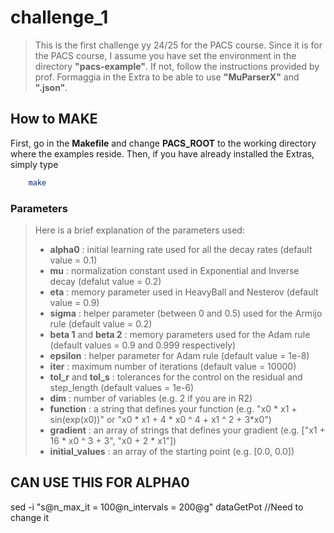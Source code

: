 # challenge_1

> This is the first challenge yy 24/25 for the PACS course. Since it is for the PACS course, I assume you have
> set the environment in the directory **"pacs-example"**. If not, follow the instructions provided by prof. 
> Formaggia in the Extra to be able to use **"MuParserX"** and **".json"**.

## How to **MAKE**

First, go in the **Makefile** and change **PACS_ROOT** to the working directory where the examples reside.
Then, if you have already installed the Extras, simply type 
``` bash
    make
```

### Parameters

> Here is a brief explanation of the parameters used:
> - **alpha0** : initial learning rate used for all the decay rates (default value = 0.1) 
> - **mu** : normalization constant used in Exponential and Inverse decay (defalut value = 0.2)
> - **eta** : memory parameter used in HeavyBall and Nesterov (default value = 0.9) 
> - **sigma** : helper parameter (between 0 and 0.5) used for the Armijo rule (default value = 0.2)
> - **beta 1** and **beta 2** : memory parameters used for the Adam rule (default values = 0.9 and 0.999 respectively)
> - **epsilon** : helper parameter for Adam rule (default value = 1e-8)
> - **iter** : maximum number of iterations (default value = 10000)
> - **tol_r** and **tol_s** : tolerances for the control on the residual and step_length (default values = 1e-6)
> - **dim** : number of variables (e.g. 2 if you are in R2)
> - **function** : a string that defines your function (e.g. "x0 * x1 + sin(exp(x0))" or "x0 * x1 + 4 * x0 ^ 4 + x1 ^ 2 + 3*x0")
> - **gradient** : an array of strings that defines your gradient (e.g. ["x1 + 16 * x0 ^ 3 + 3", "x0 + 2 * x1"])
> - **initial_values** : an array of the starting point (e.g. [0.0, 0.0]) 

## CAN USE THIS FOR ALPHA0

sed -i "s@n_max_it = 100@n_intervals = 200@g" dataGetPot //Need to change it